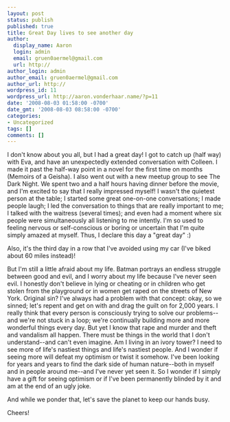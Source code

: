 ```yaml
---
layout: post
status: publish
published: true
title: Great Day lives to see another day
author:
  display_name: Aaron
  login: admin
  email: gruen0aermel@gmail.com
  url: http://
author_login: admin
author_email: gruen0aermel@gmail.com
author_url: http://
wordpress_id: 11
wordpress_url: http://aaron.vonderhaar.name/?p=11
date: '2008-08-03 01:58:00 -0700'
date_gmt: '2008-08-03 08:58:00 -0700'
categories:
- Uncategorized
tags: []
comments: []
---
```

<p>I don't know about you all, but I had a great day!  I got to catch up (half way) with Eva, and have an unexpectedly extended conversation with Colleen.  I made it past the half-way point in a novel for the first time on months (Memoirs of a Geisha).  I also went out with a new meetup group to see The Dark Night.  We spent two and a half hours having dinner before the movie, and I'm excited to say that I really impressed myself!  I wasn't the quietest person at the table; I started some great one-on-one conversations; I made people laugh; I led the conversation to things that are really important to me; I talked with the waitress (several times); and even had a moment where six people were simultaneously all listening to me intently.  I'm so used to feeling nervous or self-conscious or boring or uncertain that I'm quite simply amazed at myself.  Thus, I declare this day a "great day" :)</p>
<p>Also, it's the third day in a row that I've avoided using my car (I've biked about 60 miles instead)!</p>
<p>But I'm still a little afraid about my life.  Batman portrays an endless struggle between good and evil, and I worry about my life because I've never seen evil.  I honestly don't believe in lying or cheating or in children who get stolen from the playground or in women get raped on the streets of New York.  Original sin?  I've always had a problem with that concept: okay, so we sinned; let's repent and get on with and drag the guilt on for 2,000 years.  I really think that every person is consciously trying to solve our problems--and we're not stuck in a loop; we're continually building more and more wonderful things every day.  But yet I know that rape and murder and theft and vandalism all happen.  There must be things in the world that I don't understand--and can't even imagine.  Am I living in an ivory tower?  I need to see more of life's nastiest things and life's nastiest people.  And I wonder if seeing more will defeat my optimism or twist it somehow.  I've been looking for years and years to find the dark side of human nature--both in myself and in people around me--and I've never yet seen it.  So I wonder if I simply have a gift for seeing optimism or if I've been permanently blinded by it and am at the end of an ugly joke.</p>
<p>And while we ponder that, let's save the planet to keep our hands busy.</p>
<p>Cheers!</p>
